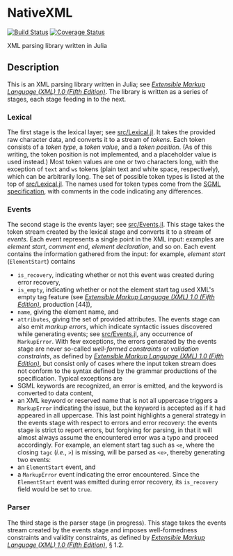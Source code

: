 # NativeXML

[![Build Status](https://travis-ci.com/jlegare/NativeXML.svg?branch=master)](https://travis-ci.com/jlegare/NativeXML)
[![Coverage Status](https://coveralls.io/repos/github/jlegare/NativeXML/badge.svg?branch=master&kill_cache=2)](https://coveralls.io/github/jlegare/NativeXML?branch=master)

XML parsing library written in Julia

## Description

This is an XML parsing library written in Julia; see _[Extensible Markup Language (XML) 1.0 (Fifth Edition)]( https://www.w3.org/TR/xml/)_. The library is written as a series of stages, each stage feeding in to the next.
### Lexical
The first stage is the lexical layer; see [src/Lexical.jl](src/Lexical.jl). It takes the provided raw character data, and converts it to a stream of _tokens_. Each token consists of a _token type_, a _token value_, and a _token position_. (As of this writing, the token position is not implemented, and a placeholder value is used instead.) Most token values are one or two characters long, with the exception of `text` and `ws` tokens (plain text and white space, respectively), which can be arbitrarily long. The set of possible token types is listed at the top of [src/Lexical.jl](src/Lexical.jl). The names used for token types come from the [SGML specification](https://www.iso.org/standard/16387.html), with comments in the code indicating any differences.
### Events
The second stage is the events layer; see [src/Events.jl](src/Events.jl). This stage takes the token stream created by the lexical stage and converts it to a stream of _events_. Each event represents a single point in the XML input: examples are _element start_, _comment end_, _element declaration_, and so on. Each event contains the information gathered from the input: for example, _element start_ (`ElementStart`) contains
- `is_recovery`, indicating whether or not this event was created during error recovery,
- `is_empty`, indicating whether or not the element start tag used XML's empty tag feature (see _[Extensible Markup Language (XML) 1.0 (Fifth Edition)]( https://www.w3.org/TR/xml/)_, production [44]),
- `name`, giving the element name, and
- `attributes`, giving the set of provided attributes.
The events stage can also emit _markup errors_, which indicate syntactic issues discovered while generating events; see [src/Events.jl](src/Events.jl), any occurrence of `MarkupError`. With few exceptions, the errors generated by the events stage are never so-called _well-formed constraints_ or _validation constraints_, as defined by _[Extensible Markup Language (XML) 1.0 (Fifth Edition)]( https://www.w3.org/TR/xml/)_, but consist only of cases where the input token stream does not conform to the syntax defined by the grammar productions of the specification. Typical exceptions are
- SGML keywords are recognized, an error is emitted, and the keyword is converted to data content,
- an XML keyword or reserved name that is not all uppercase triggers a `MarkupError` indicating the issue, but the keyword is accepted as if it had appeared in all uppercase.
This last point highlights a general strategy in the events stage with respect to errors and error recovery: the events stage is strict to report errors, but forgiving for parsing, in that it will almost always assume the encountered error was a typo and proceed accordingly. For example, an element start tag such as `<e`, where the closing `tagc` (_i.e._, `>`) is missing, will be parsed as `<e>`, thereby generating two events: 
- an `ElementStart` event, and
- a `MarkupError` event indicating the error encountered.
Since the `ElementStart` event was emitted during error recovery, its `is_recovery` field would be set to `true`.
### Parser
The third stage is the parser stage (in progress). This stage takes the events stream created by the events stage and imposes well-formedness constraints and validity constraints, as defined by  _[Extensible Markup Language (XML) 1.0 (Fifth Edition)]( https://www.w3.org/TR/xml/)_, § 1.2.
